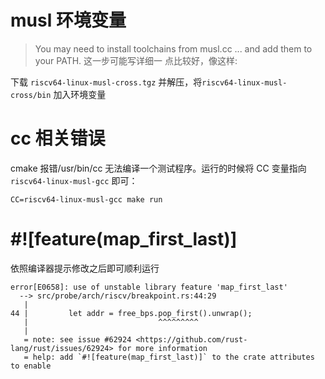 # musl 环境变量

> You may need to install toolchains from musl.cc ... and add them to your PATH. 这一步可能写详细一
> 点比较好，像这样:

下载 `riscv64-linux-musl-cross.tgz` 并解压，将`riscv64-linux-musl-cross/bin` 加入环境变量

# cc 相关错误

cmake 报错/usr/bin/cc 无法编译一个测试程序。运行的时候将 CC 变量指向`riscv64-linux-musl-gcc` 即可：

`CC=riscv64-linux-musl-gcc make run`

# #![feature(map_first_last)]

依照编译器提示修改之后即可顺利运行

```plain
error[E0658]: use of unstable library feature 'map_first_last'
  --> src/probe/arch/riscv/breakpoint.rs:44:29
   |
44 |         let addr = free_bps.pop_first().unwrap();
   |                             ^^^^^^^^^
   |
   = note: see issue #62924 <https://github.com/rust-lang/rust/issues/62924> for more information
   = help: add `#![feature(map_first_last)]` to the crate attributes to enable
```
